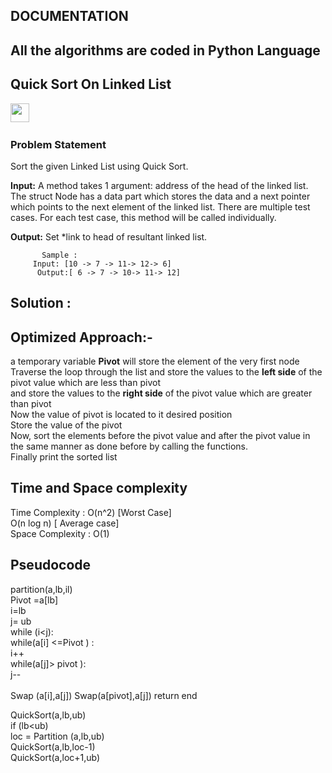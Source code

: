 ## DOCUMENTATION

 ## All the algorithms are coded in Python Language
## Quick Sort On Linked List 
<img src="https://img.shields.io/badge/-Paytm-green" height="30">&nbsp;&nbsp;


### Problem Statement

   Sort the given Linked List using Quick Sort. 

   **Input:**
    A method takes 1 argument: address of the head of the linked list. 
    The struct Node has a data part which stores the data and a next pointer which points to the next element of the linked list.
    There are multiple test cases. For each test case, this method will be called individually.

   **Output:**
   Set *link to head of resultant linked list.

           
           Sample :
         Input: [10 -> 7 -> 11-> 12-> 6]   
          Output:[ 6 -> 7 -> 10-> 11-> 12]  
     
  ## Solution : <br>
  ## Optimized Approach:- <br>
  a temporary variable **Pivot** will store the element of the very first node  <br>
  Traverse the loop through the list and store the values to the **left side**  of the pivot value which are less than pivot <br>
  and store the values to the **right side** of the pivot value which are greater than pivot   <br>
  Now the value of pivot is located to it desired position  <br>
  Store the value of the pivot  <br>
  Now, sort the elements before the pivot value  and after the pivot value in the same manner as done before by calling the functions. <br>
  Finally print the sorted list  
  
    
  ## Time and Space complexity  <br>
  Time Complexity : O(n^2) [Worst Case]<br>
                    O(n log n) [ Average case]<br>
  Space Complexity : O(1) <br>
  ##  Pseudocode <br>
  
partition(a,lb,il)<br>
           Pivot =a[lb] <br>
           i=lb <br>
           j= ub <br>
           while (i<j): <br>
             while(a[i] <=Pivot ) : <br>
                i++ <br>
             while(a[j]> pivot  ):<br>
                 j--   <br>  <br>
             Swap (a[i],a[j])
            Swap(a[pivot],a[j])
            return end 
            
   QuickSort(a,lb,ub)<br>
            if (lb<ub)<br>
             loc = Partition (a,lb,ub)<br>
          QuickSort(a,lb,loc-1)<br>
          QuickSort(a,loc+1,ub)<br>
